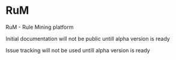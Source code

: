 # RuM
RuM - Rule Mining platform

Initial documentation will not be public untill alpha version is ready

Issue tracking will not be used untill alpha version is ready

